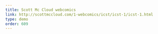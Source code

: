 ```yaml
---
title: Scott Mc Cloud webcomics
link: http://scottmccloud.com/1-webcomics/icst/icst-1/icst-1.html
type: demo
order: 609
---
```

